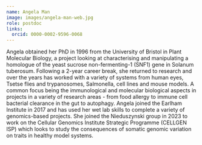 ```yaml
---
name: Angela Man
image: images/angela-man-web.jpg
role: postdoc
links:
  orcid: 0000-0002-9596-0068
---
```


Angela obtained her PhD in 1996 from the University of Bristol in Plant Molecular Biology, a project looking at characterising and manipulating a homologue of the yeast sucrose non-fermenting-1 (SNF1) gene in Solanum tuberosum. Following a 2-year career break, she returned to research and over the years has worked with a variety of systems from human eyes, Tsetse flies and trypanosomes, Salmonella, cell lines and mouse models. A common focus being the immunological and molecular biological aspects in projects in a variety of research areas - from food allergy to immune cell bacterial clearance in the gut to autophagy. Angela joined the Earlham Institute in 2017 and has used her wet lab skills to complete a variety of genomics-based projects. She joined the Nieduszynski group in 2023 to work on the Cellular Genomics Institute Strategic Programme (CELLGEN ISP) which looks to study the consequences of somatic genomic variation on traits in healthy model systems.
